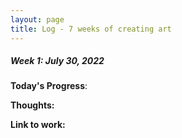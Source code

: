 ```yaml
---
layout: page
title: Log - 7 weeks of creating art
---
```



##### Week 1: July 30, 2022

**Today's Progress**: 

**Thoughts:** 

**Link to work:** 



<div class="divider"></div>






